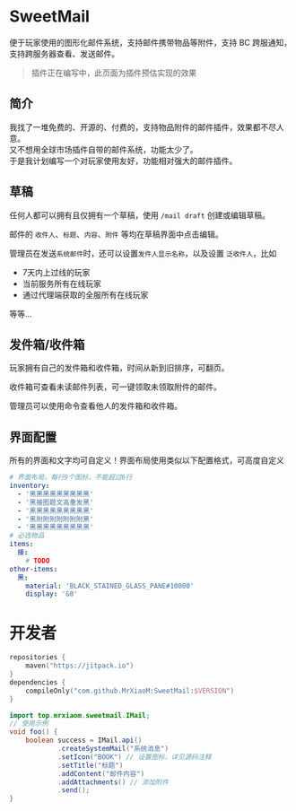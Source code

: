 # SweetMail

便于玩家使用的图形化邮件系统，支持邮件携带物品等附件，支持 BC 跨服通知，支持跨服务器查看、发送邮件。

> 插件正在编写中，此页面为插件预估实现的效果

## 简介

我找了一堆免费的、开源的、付费的，支持物品附件的邮件插件，效果都不尽人意。  
又不想用全球市场插件自带的邮件系统，功能太少了。  
于是我计划编写一个对玩家使用友好，功能相对强大的邮件插件。

## 草稿

任何人都可以拥有且仅拥有一个草稿，使用 `/mail draft` 创建或编辑草稿。

邮件的 `收件人`、`标题`、`内容`、`附件` 等均在草稿界面中点击编辑。

管理员在发送`系统邮件`时，还可以设置`发件人显示名称`，以及设置 `泛收件人`，比如
+ 7天内上过线的玩家
+ 当前服务所有在线玩家
+ 通过代理端获取的全服所有在线玩家

等等…

## 发件箱/收件箱

玩家拥有自己的发件箱和收件箱，时间从新到旧排序，可翻页。

收件箱可查看未读邮件列表，可一键领取未领取附件的邮件。

管理员可以使用命令查看他人的发件箱和收件箱。

## 界面配置

所有的界面和文字均可自定义！界面布局使用类似以下配置格式，可高度自定义

```yaml
# 界面布局，每行9个图标，不能超过6行
inventory:
  - '黑黑黑黑黑黑黑黑黑'
  - '黑接图题文高重发黑'
  - '黑黑黑黑黑黑黑黑黑'
  - '黑附附附附附附附黑'
  - '黑黑黑黑黑黑黑黑黑'
# 必选物品
items:
  接:
    # TODO
other-items:
  黑:
    material: 'BLACK_STAINED_GLASS_PANE#10000'
    display: '&0'
```

# 开发者

```kotlin
repositories {
    maven("https://jitpack.io")
}
dependencies {
    compileOnly("com.github.MrXiaoM:SweetMail:$VERSION")
}
```

```java
import top.mrxiaom.sweetmail.IMail;
// 使用示例
void foo() {
    boolean success = IMail.api()
            .createSystemMail("系统消息")
            .setIcon("BOOK") // 设置图标，详见源码注释
            .setTitle("标题")
            .addContent("邮件内容")
            .addAttachments() // 添加附件
            .send();
}
```
